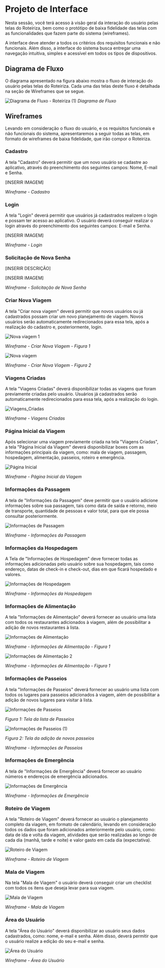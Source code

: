 
# Projeto de Interface

Nesta sessão, você terá acesso à visão geral da interação do usuário pelas telas do Roteiriza, bem como o protótipo de baixa fidelidade das telas com as funcionalidades que fazem parte do sistema (wireframes).

A interface deve atender a todos os critérios dos requisitos funcionais e não funcionais. Além disso, a interface do sistema busca entregar uma navegação intuitiva, simples e acessível em todos os tipos de dispositivos.

## Diagrama de Fluxo

O diagrama apresentado na figura abaixo mostra o fluxo de interação do usuário pelas telas do Roteiriza. Cada uma das telas deste fluxo é detalhada na seção de Wireframes que se segue.

![Diagrama de Fluxo - Roteiriza (1)](https://github.com/ICEI-PUC-Minas-PMV-ADS/pmv-ads-2024-1-e3-proj-mov-t7-roteiriza/assets/107009327/a79f8d2d-9782-417f-a77d-6102b60696f8)
_Diagrama de Fluxo_

## Wireframes

Levando em consideração o fluxo do usuário, e os requisitos funcionais e não funcionais do sistema, apresentaremos a seguir todas as telas, em formato de wireframes de baixa fidelidade, que irão compor o Roteiriza.

### Cadastro

A tela "Cadastro" deverá permitir que um novo usuário se cadastre ao aplicativo, através do preenchimento dos seguintes campos: Nome, E-mail e Senha.

[INSERIR IMAGEM]

_Wireframe - Cadastro_


### Login

A tela "Login" deverá permitir que usuários já cadastrados realizem o login e possam ter acesso ao aplicativo. O usuário deverá conseguir realizar o login através do preenchimento dos seguintes campos: E-mail e Senha.

[INSERIR IMAGEM]

_Wireframe - Login_


### Solicitação de Nova Senha

[INSERIR DESCRIÇÃO]

[INSERIR IMAGEM]

_Wireframe - Solicitação de Nova Senha_


### Criar Nova Viagem

A tela "Criar nova viagem" deverá permitir que novos usuários ou já cadastrados possam criar um novo planejamento de viagem. Novos usuários serão automaticamente redirecionados para essa tela, após a realização do cadastro e, posteriormente, login.

![Nova viagem 1](https://github.com/ICEI-PUC-Minas-PMV-ADS/pmv-ads-2024-1-e3-proj-mov-t7-roteiriza/assets/107009327/259237cf-071d-46a0-9198-6062e30fb004)

_Wireframe - Criar Nova Viagem - Figura 1_

![Nova viagem](https://github.com/ICEI-PUC-Minas-PMV-ADS/pmv-ads-2024-1-e3-proj-mov-t7-roteiriza/assets/107009327/3cb24f25-2608-422c-9675-a4746f43e6c6)

_Wireframe - Criar Nova Viagem - Figura 2_


### Viagens Criadas

A tela "Viagens Criadas" deverá disponibilizar todas as viagens que foram previamente criadas pelo usuário. Usuários já cadastrados serão automaticamente redirecionados para essa tela, após a realização do login.

![Viagens_Criadas](https://github.com/ICEI-PUC-Minas-PMV-ADS/pmv-ads-2024-1-e3-proj-mov-t7-roteiriza/assets/107009327/f208896f-4f3c-4e04-823e-28b53e217978)

_Wireframe - Viagens Criadas_


### Página Inicial da Viagem

Após selecionar uma viagem previamente criada na tela "Viagens Criadas", a tela "Página Inicial da Viagem" deverá disponibilizar boxes com as informações principais da viagem, como: mala de viagem, passagem, hospedagem, alimentação, passeios, roteiro e emergência.

![Página Inicial](https://github.com/ICEI-PUC-Minas-PMV-ADS/pmv-ads-2024-1-e3-proj-mov-t7-roteiriza/assets/107009327/27405493-f1d3-42b9-bab3-b891bf3cda32)

_Wireframe - Página Inicial da Viagem_


### Informações da Passagem

A tela de "Informações da Passagem" deve permitir que o usuário adicione informações sobre sua passagem, tais como data de saída e retorno, meio de transporte, quantidade de pessoas e valor total, para que ele possa consultar posteriormente.

![Informações de Passagem](https://github.com/ICEI-PUC-Minas-PMV-ADS/pmv-ads-2024-1-e3-proj-mov-t7-roteiriza/assets/127251265/04c38b02-3028-4985-9ee7-a8300203b781)


_Wireframe - Informações da Passagem_


### Informações da Hospedagem

A Tela de "Informações de Hospedagem" deve fornecer todas as informações adicionadas pelo usuário sobre sua hospedagem, tais como endereço, datas de check-in e check-out, dias em que ficará hospedado e valores.

![Informações de Hospedagem](https://github.com/ICEI-PUC-Minas-PMV-ADS/pmv-ads-2024-1-e3-proj-mov-t7-roteiriza/assets/127251265/b549af9f-12a2-409f-8f31-f69ec352eab6)



_Wireframe - Informações da Hospedagem_


### Informações de Alimentação

A tela "Informações de Alimentação" deverá fornecer ao usuário uma lista com todos os restaurantes adicionados à viagem, além de possibilitar a adição de novos restaurantes à lista.

![Informações de Alimentação](https://github.com/ICEI-PUC-Minas-PMV-ADS/pmv-ads-2024-1-e3-proj-mov-t7-roteiriza/assets/107009327/3d6a3e8f-00d2-406e-8e1f-a4adfa25e4a2)

_Wireframe - Informações de Alimentação - Figura 1_

![Informações de Alimentação 2](https://github.com/ICEI-PUC-Minas-PMV-ADS/pmv-ads-2024-1-e3-proj-mov-t7-roteiriza/assets/107009327/b194d3bd-efb9-45bf-8b44-fcec04ce2fe6)

_Wireframe - Informações de Alimentação - Figura 1_


### Informações de Passeios

A tela "Informações de Passeios" deverá fornecer ao usuário uma lista com todos os lugares para passeios adicionados à viagem, além de possibilitar a adição de novos lugares para visitar à lista.

![Informações de Passeios](https://github.com/ICEI-PUC-Minas-PMV-ADS/pmv-ads-2024-1-e3-proj-mov-t7-roteiriza/assets/107009327/fa248a8d-e11e-48f5-afa9-216dfb9b0c86)

_Figura 1: Tela da lista de Passeios_

![Informações de Passeios (1)](https://github.com/ICEI-PUC-Minas-PMV-ADS/pmv-ads-2024-1-e3-proj-mov-t7-roteiriza/assets/127251265/d2c12cb4-449c-468c-af18-955bb7a66282)

_Figura 2: Tela da adição de novos passeios_


_Wireframe - Informações de Passeios_


### Informações de Emergência
A tela de "Informações de Emergência" deverá fornecer ao usuário números e endereços de emergência adicionados.

![Informações de Emergência](https://github.com/ICEI-PUC-Minas-PMV-ADS/pmv-ads-2024-1-e3-proj-mov-t7-roteiriza/assets/127251265/ca4a6260-cefc-47a7-924f-9761bb234719)




_Wireframe - Informações de Emergência_


### Roteiro de Viagem

A tela "Roteiro de Viagem" deverá fornecer ao usuário o planejamento completo da viagem, em formato de calendário, levando em consideração todos os dados que foram adicionados anteriormente pelo usuário, como: data de ida e volta da viagem, atividades que serão realizadas ao longo de cada dia (manhã, tarde e noite) e valor gasto em cada dia (expectativa).

![Roteiro de Viagem](https://github.com/ICEI-PUC-Minas-PMV-ADS/pmv-ads-2024-1-e3-proj-mov-t7-roteiriza/assets/107009327/34fa3b38-88a3-4e8c-aba7-9b41cb2b85b0)

_Wireframe - Roteiro de Viagem_


### Mala de Viagem

Na tela "Mala de Viagem" o usuário deverá conseguir criar um checklist com todos os itens que deseja levar para sua viagem.

![Mala de Viagem](https://github.com/ICEI-PUC-Minas-PMV-ADS/pmv-ads-2024-1-e3-proj-mov-t7-roteiriza/assets/107009327/fafa7558-9537-4a3a-bb54-2b46158e489e)

_Wireframe - Mala de Viagem_


### Área do Usuário

A tela "Área do Usuário" deverá disponibilizar ao usuário seus dados cadastrados, como: nome, e-mail e senha. Além disso, deverá permitir que o usuário realize a edição do seu e-mail e senha.

![Área do Usuário](https://github.com/ICEI-PUC-Minas-PMV-ADS/pmv-ads-2024-1-e3-proj-mov-t7-roteiriza/assets/107009327/16592a28-a0dc-4c3b-9597-3597efda6dc6)

_Wireframe - Área do Usuário_
